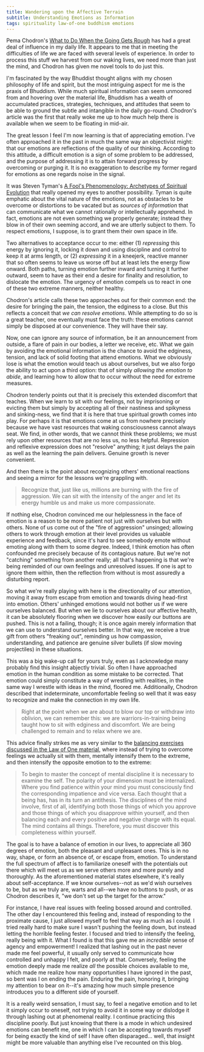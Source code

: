 ```yaml
---
title: Wandering upon the Affective Terrain
subtitle: Understanding Emotions as Information
tags: spirituality law-of-one buddhism emotions
---
```


Pema Chodron's [What to Do When the Going Gets Rough](http://www.lionsroar.com/pema-chodron-what-to-do-when-the-going-gets-rough/) has had a great deal of influence in my daily life.  It appears to me that in meeting the difficulties of life we are faced with several levels of experience.  In order to process this stuff we harvest from our waking lives, we need more than just the mind, and Chodron has given me novel tools to do just this.

I'm fascinated by the way Bhuddist thought aligns with my chosen philosophy of life and spirit, but the most intriguing aspect for me is the praxis of Bhuddism.  While much spiritual information can seem unmoored from and hovering over the material life, Bhuddism has a wealth of accumulated practices, strategies, techniques, and attitudes that seem to be able to ground the subtle and intangible in the daily go-round.  Chodron's article was the first that really woke me up to how much help there is available when we seem to be floating in mid-air.

The great lesson I feel I'm now learning is that of appreciating emotion.  I've often approached it in the past in much the same way an objectivist might: that our emotions are reflections of the quality of our thinking.  According to this attitude, a difficult emotion is a sign of some problem to be addressed, and the purpose of addressing it is to attain forward progress by overcoming or purging it.  It is no exaggeration to describe my former regard for emotions as one regards noise in the signal.

It was Steven Tyman's [A Fool's Phenomenology: Archetypes of Spiritual Evolution](https://www.amazon.com/Fools-Phenomenology-Archetypes-Spiritual-Evolution/dp/0761833560) that really opened my eyes to another possibility.  Tyman is quite emphatic about the vital nature of the emotions, not as obstacles to be overcome or distortions to be vacated but as _sources of information_ that can communicate what we cannot rationally or intellectually apprehend.  In fact, emotions are not even something we properly generate; instead they blow in of their own seeming accord, and we are utterly subject to them.  To respect emotions, I suppose, is to grant them their own space in life.  

Two alternatives to acceptance occur to me: either (1) _repressing_ this energy by ignoring it, locking it down and using discipline and control to keep it at arms length, or (2) _expressing_ it in a kneejerk, reactive manner that so often seems to leave us worse off but at least lets the energy flow onward.  Both paths, turning emotion further inward and turning it further outward, seem to have as their end a desire for finality and resolution, to dislocate the emotion.  The urgency of emotion compels us to react in one of these two extreme manners, neither healthy.

Chodron's article calls these two approaches out for their common end: the desire for bringing the pain, the tension, the edginess to a close.  But this reflects a conceit that _we can resolve emotions_.  While attempting to do so is a great teacher, one eventually must face the truth: these emotions cannot simply be disposed at our convenience.  They will have their say.  

Now, one can ignore any source of information, be it an announcement from outside, a flare of pain in our bodies, a letter we receive, etc.  What we gain by avoiding the emotional information is the chance to avoid the edginess, tension, and lack of solid footing that attend emotions.  What we obviously lose is what the emotion would teach us about ourselves, but we also forgo the ability to act upon a third option: that of simply _allowing the emotion to abide_, and learning how to allow that to occur without the need for extreme measures.

Chodron tenderly points out that it is precisely this extended discomfort that teaches.  When we learn to sit with our feelings, not by imprisoning or evicting them but simply by accepting all of their nastiness and spikyness and sinking-ness, we find that it is here that true spiritual growth comes into play.  For perhaps it is that emotions come at us from nowhere precisely because we have vast resources that waking consciousness cannot always seat.  We find, in other words, that we cannot think these problems; we must rely upon other resources that are no less us, no less helpful.  Repression and reflexive expression does not "resolve" anything; it just delays the pain as well as the learning the pain delivers.  Genuine growth is never convenient.

And then there is the point about recognizing others' emotional reactions and seeing a mirror for the lessons we're grappling with.

> Recognize that, just like us, millions are burning with the fire of aggression. We can sit with the intensity of the anger and let its energy humble us and make us more compassionate.

If nothing else, Chodron convinced me our helplessness in the face of emotion is a reason to be more patient not just with ourselves but with others.  None of us come out of the "fire of aggression" unsinged; allowing others to work through emotion at their level provides us valuable experience and feedback, since it's hard to see somebody emote without emoting along with them to some degree.  Indeed, I think emotion has often confounded me precisely because of its contagious nature.  But we're not "catching" something from another really; all that's happening is that we're being reminded of our own feelings and unresolved issues.  If one is apt to ignore them within, then the reflection from without is most assuredly a disturbing report.

So what we're really playing with here is the directionality of our attention, moving it away from escape from emotion and towards diving head-first into emotion.  Others' unhinged emotions would not bother us if we were ourselves balanced.  But when we lie to ourselves about our affective health, it can be absolutely flooring when we discover how easily our buttons are pushed.  This is not a failing, though; it is once again merely information that we can use to understand ourselves better.  In that way, we receive a true gift from others "freaking out", reminding us how compassion, understanding, and patience are genuine silver bullets (if slow moving projectiles) in these situations.

This was a big wake-up call for yours truly, even as I acknowledge many probably find this insight abjectly trivial.  So often I have approached emotion in the human condition as some mistake to be corrected.  That emotion could simply constitute a way of wrestling with realities, in the same way I wrestle with ideas in the mind, floored me.  Additionally, Chodron described that indeterminate, uncomfortable feeling so well that it was easy to recognize and make the connection in my own life.

> Right at the point when we are about to blow our top or withdraw into oblivion, we can remember this: we are warriors-in-training being taught how to sit with edginess and discomfort. We are being challenged to remain and to relax where we are.

This advice finally strikes me as very similar to the [balancing exercises discussed in the Law of One material](http://www.lawofone.info/results.php?s=5#2), where instead of trying to overcome feelings we actually sit with them, mentally intensify them to the extreme, and then intensify the opposite emotion to to the extreme:

> To begin to master the concept of mental discipline it is necessary to examine the self. The polarity of your dimension must be internalized. Where you find patience within your mind you must consciously find the corresponding impatience and vice versa. Each thought that a being has, has in its turn an antithesis. The disciplines of the mind involve, first of all, identifying both those things of which you approve and those things of which you disapprove within yourself, and then balancing each and every positive and negative charge with its equal. The mind contains all things. Therefore, you must discover this completeness within yourself.

The goal is to have a balance of emotion in our lives, to appreciate all 360 degrees of emotion, both the pleasant and unpleasant ones.  This is in no way, shape, or form an absence of, or escape from, emotion.  To understand the full spectrum of affect is to familiarize oneself with the potentials out there which will meet us as we serve others more and more purely and thoroughly.  As the aforementioned material states elsewhere, it's really about self-acceptance.  If we know ourselves--not as we'd wish ourselves to be, but as we truly are, warts and all--we have no buttons to push, or as Chodron describes it, "we don't set up the target for the arrow."

For instance, I have real issues with feeling bossed around and controlled.  The other day I encountered this feeling and, instead of responding to the proximate cause, I just allowed myself to feel that way as much as I could.  I tried really hard to make sure I wasn't pushing the feeling down, but instead letting the horrible feeling fester.  I focused and tried to intensify the feeling, really being with it.  What I found is that this gave me an _incredible_ sense of agency and empowerment!  I realized that lashing out in the past never made me feel powerful, it usually only served to communicate how controlled and unhappy I felt, and poorly at that.  Conversely, feeling the emotion deeply made me realize _all_ the possible choices available to me, which made me realize how many opportunities I have ignored in the past, so bent was I on ending the pain.  Enduring the pain, honoring it, bringing my attention to bear on it--it's amazing how much simple presence introduces you to a different side of yourself.

It is a really weird sensation, I must say, to feel a negative emotion and to let it simply occur to oneself, not trying to avoid it in some way or dislodge it through lashing out at phenomenal reality.  I continue practicing this discipline poorly.  But just knowing that there is a mode in which undesired emotions can benefit me, one in which I can be accepting towards myself for being exactly the kind of self I have often disparaged... well, that insight might be more valuable than anything else I've recounted on this blog.